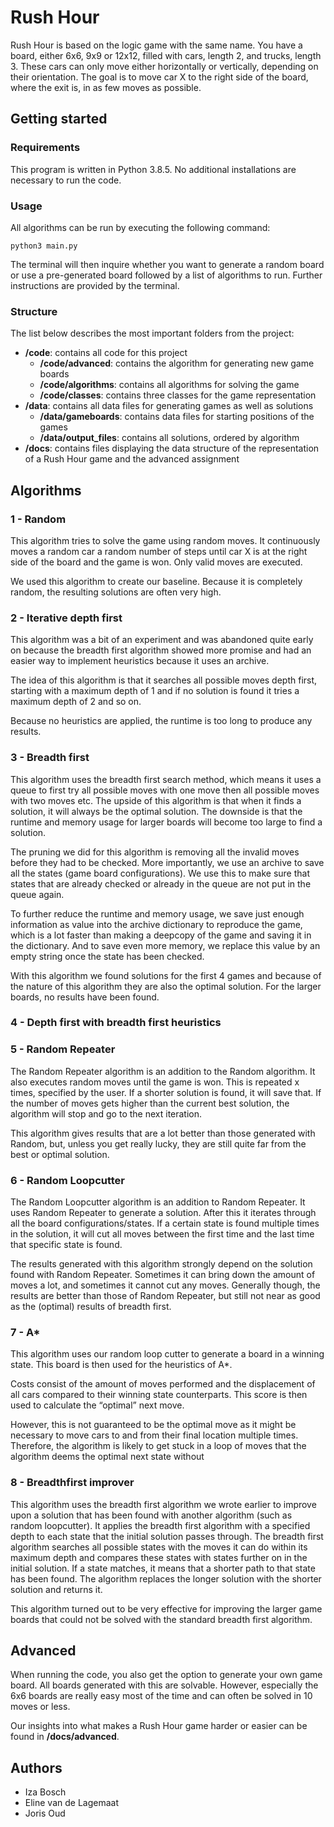 # Rush Hour
Rush Hour is based on the logic game with the same name. You have a board, either 6x6, 9x9 or 12x12, filled with cars, length 2, and trucks, length 3. These cars can only move either horizontally or vertically, depending on their orientation. The goal is to move car X to the right side of the board, where the exit is, in as few moves as possible. 

## Getting started
### Requirements

This program is written in Python 3.8.5. No additional installations are necessary to run the code. 

### Usage

All algorithms can be run by executing the following command:

```
python3 main.py
```

The terminal will then inquire whether you want to generate a random board or use a pre-generated board followed by a list of algorithms to run. Further instructions are provided by the terminal.

### Structure

The list below describes the most important folders from the project:

- **/code**: contains all code for this project
  - **/code/advanced**: contains the algorithm for generating new game boards 
  - **/code/algorithms**: contains all algorithms for solving the game
  - **/code/classes**: contains three classes for the game representation
- **/data**: contains all data files for generating games as well as solutions
  - **/data/gameboards**: contains data files for starting positions of the games
  - **/data/output_files**: contains all solutions, ordered by algorithm 
- **/docs**: contains files displaying the data structure of the representation of a Rush Hour game and the advanced assignment

## Algorithms
### 1 - Random
This algorithm tries to solve the game using random moves. It continuously moves a random car a random number of steps until car X is at the right side of the board and the game is won. Only valid moves are executed. 

We used this algorithm to create our baseline. Because it is completely random, the resulting solutions are often very high.

### 2 - Iterative depth first
This algorithm was a bit of an experiment and was abandoned quite early on because the breadth first algorithm showed more promise and had an easier way to implement heuristics because it uses an archive. 

The idea of this algorithm is that it searches all possible moves depth first, starting with a maximum depth of 1 and if no solution is found it tries a maximum depth of 2 and so on. 

Because no heuristics are applied, the runtime is too long to produce any results. 

### 3 - Breadth first
This algorithm uses the breadth first search method, which means it uses a queue to first try all possible moves with one move then all possible moves with two moves etc. The upside of this algorithm is that when it finds a solution, it will always be the optimal solution. The downside is that the runtime and memory usage for larger boards will become too large to find a solution.

The pruning we did for this algorithm is removing all the invalid moves before they had to be checked. More importantly, we use an archive to save all the states (game board configurations). We use this to make sure that states that are already checked or already in the queue are not put in the queue again.

To further reduce the runtime and memory usage, we save just enough information as value into the archive dictionary to reproduce the game, which is a lot faster than making a deepcopy of the game and saving it in the dictionary. And to save even more memory, we replace this value by an empty string once the state has been checked. 

With this algorithm we found solutions for the first 4 games and because of the nature of this algorithm they are also the optimal solution. For the larger boards, no results have been found.

### 4 - Depth first with breadth first heuristics





### 5 - Random Repeater
The Random Repeater algorithm is an addition to the Random algorithm. It also executes random moves until the game is won. This is repeated x times, specified by the user. If a shorter solution is found, it will save that. If the number of moves gets higher than the current best solution, the algorithm will stop and go to the next iteration. 

This algorithm gives results that are a lot better than those generated with Random, but, unless you get really lucky, they are still quite far from the best or optimal solution.

### 6 - Random Loopcutter
The Random Loopcutter algorithm is an addition to Random Repeater. It uses Random Repeater to generate a solution. After this it iterates through all the board configurations/states. If a certain state is found multiple times in the solution, it will cut all moves between the first time and the last time that specific state is found. 

The results generated with this algorithm strongly depend on the solution found with Random Repeater. Sometimes it can bring down the amount of moves a lot, and sometimes it cannot cut any moves. Generally though, the results are better than those of Random Repeater, but still not near as good as the (optimal) results of breadth first. 

### 7 - A*
This algorithm uses our random loop cutter to generate a board in a winning state. This board is then used for the heuristics of A*. 

Costs consist of the amount of moves performed and the displacement of all cars compared to their winning state counterparts. This score is then used to calculate the “optimal” next move. 

However, this is not guaranteed to be the optimal move as it might be necessary to move cars to and from their final location multiple times. 
Therefore, the algorithm is likely to get stuck in a loop of moves that the algorithm deems the optimal next state without 

### 8 - Breadthfirst improver
This algorithm uses the breadth first algorithm we wrote earlier to improve upon a solution that has been found with another algorithm (such as random loopcutter). It applies the breadth first algorithm with a specified depth to each state that the initial solution passes through. The breadth first algorithm searches all possible states with the moves it can do within its maximum depth and compares these states with states further on in the initial solution. If a state matches, it means that a shorter path to that state has been found. The algorithm replaces the longer solution with the shorter solution and returns it.

This algorithm turned out to be very effective for improving the larger game boards that could not be solved with the standard breadth first algorithm.

## Advanced
When running the code, you also get the option to generate your own game board. All boards generated with this are solvable. However, especially the 6x6 boards are really easy most of the time and can often be solved in 10 moves or less.

Our insights into what makes a Rush Hour game harder or easier can be found in **/docs/advanced**.

## Authors
- Iza Bosch
- Eline van de Lagemaat
- Joris Oud